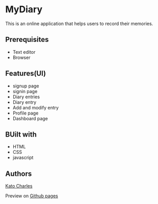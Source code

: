 # MyDiary
This is an online application that helps users to record their memories.

## Prerequisites
* Text editor
* Browser 

## Features(UI)
* signup page
* signin page
* Diary entries
* Diary entry
* Add and modify entry
* Profile page
* Dashboard page

## BUilt with
* HTML
* CSS
* javascript

## Authors
[Kato Charles](https://github.com/kcharles52)

Preview on <a href="https://kcharles52.github.io/myDiary/">Github pages</a>
